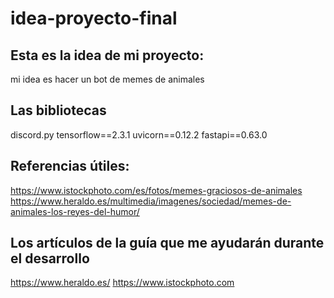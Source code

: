 # idea-proyecto-final
## Esta es la idea de mi proyecto:
> 
mi idea es hacer un bot de memes de animales


## Las bibliotecas
discord.py
tensorflow==2.3.1
uvicorn==0.12.2
fastapi==0.63.0

## Referencias útiles:
https://www.istockphoto.com/es/fotos/memes-graciosos-de-animales
https://www.heraldo.es/multimedia/imagenes/sociedad/memes-de-animales-los-reyes-del-humor/

## Los artículos de la guía que me ayudarán durante el desarrollo
https://www.heraldo.es/
https://www.istockphoto.com
